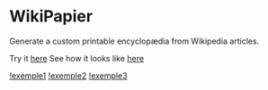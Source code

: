 WikiPapier
==========

Generate a custom printable encyclopædia from Wikipedia articles. 

Try it [here](http://etienneozeray.fr/wikipapier)
See how it looks like [here](http://etienneozeray.fr/wikipapier.php)

[!exemple1](http://etienneozeray.fr/imgs/wikipapier/5.jpg)
[!exemple2](http://etienneozeray.fr/imgs/wikipapier/7.jpg)
[!exemple3](http://etienneozeray.fr/imgs/wikipapier/4.jpg)
